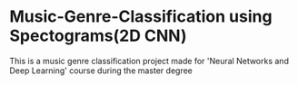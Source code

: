 # Music-Genre-Classification using Spectograms(2D CNN)
This is a music genre classification project made for 'Neural Networks and Deep Learning' course during the master degree
